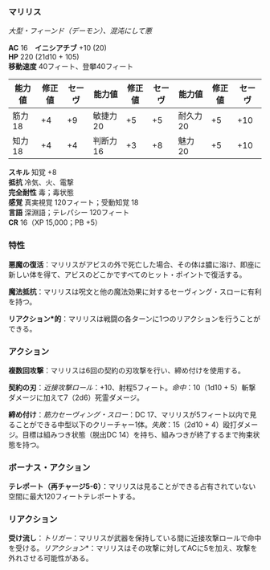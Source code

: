 ### マリリス
*大型・フィーンド（デーモン）、混沌にして悪*

**AC** 16　**イニシアチブ** +10 (20)  
**HP** 220 (21d10 + 105)  
**移動速度** 40フィート、登攀40フィート

| 能力値 | 修正値 | セーヴ | 能力値 | 修正値 | セーヴ | 能力値 | 修正値 | セーヴ |
|--------|--------|--------|--------|--------|--------|--------|--------|--------|
| 筋力 18 | +4 | +9 | 敏捷力 20 | +5 | +5 | 耐久力 20 | +5 | +10 |
| 知力 18 | +4 | +4 | 判断力 16 | +3 | +8 | 魅力 20 | +5 | +10 |

**スキル** 知覚 +8  
**抵抗** 冷気、火、電撃  
**完全耐性** 毒；毒状態  
**感覚** 真実視覚 120フィート；受動知覚 18  
**言語** 深淵語；テレパシー 120フィート  
**CR** 16（XP 15,000；PB +5）

### 特性

**悪魔の復活**：マリリスがアビスの外で死亡した場合、その体は膿に溶け、即座に新しい体を得て、アビスのどこかですべてのヒット・ポイントで復活する。

**魔法抵抗**：マリリスは呪文と他の魔法効果に対するセーヴィング・スローに有利を持つ。

**リアクション*的**：マリリスは戦闘の各ターンに1つのリアクションを行うことができる。

### アクション

**複数回攻撃**：マリリスは6回の契約の刃攻撃を行い、締め付けを使用する。

**契約の刃**：*近接攻撃ロール*：+10、射程5フィート。*命中*：10（1d10 + 5）斬撃ダメージに加えて7（2d6）死霊ダメージ。

**締め付け**：*筋力セーヴィング・スロー*：DC 17、マリリスが5フィート以内で見ることができる中型以下のクリーチャー1体。*失敗*：15（2d10 + 4）殴打ダメージ。目標は組みつき状態（脱出DC 14）を持ち、組みつきが終了するまで拘束状態を持つ。

### ボーナス・アクション

**テレポート（再チャージ5-6）**：マリリスは見ることができる占有されていない空間に最大120フィートテレポートする。

### リアクション

**受け流し**：*トリガー*：マリリスが武器を保持している間に近接攻撃ロールで命中を受ける。*リアクション**：マリリスはその攻撃に対してACに5を加え、攻撃を外れさせる可能性がある。